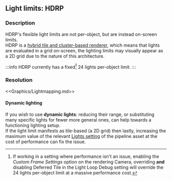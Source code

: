 ## Light limits: HDRP
### Description
HDRP's flexible light limits are not per-object, but are instead on-screen limits.  
HDRP is a [hybrid tile and cluster-based renderer](https://docs.unity3d.com/Packages/com.unity.render-pipelines.high-definition@latest/index.html?subfolder=/manual/HDRP-Features.html#lighting-architecture), which means that lights are evaluated in a grid on-screen, the lighting limits may visually appear as a 2D grid due to the nature of this architecture.  

:::info
HDRP currently has a fixed[^1] 24 lights per-object limit.
:::

### Resolution

<<Graphics/Lightmapping.md>>

#### Dynamic lighting
If you wish to use **dynamic lights**: reducing their range, or substituting many specific lights for fewer more general ones, can help towards a functioning lighting setup.  
If the light limit manifests as tile-based (a 2D grid) then lastly, increasing the maximum value of the relevant [Lights setting](https://docs.unity3d.com/Packages/com.unity.render-pipelines.high-definition@latest/index.html?subfolder=/manual/HDRP-Asset.html#lights) of the pipeline asset at the cost of performance can fix the issue.

[^1]: If working in a setting where performance isn't an issue, enabling the *Custom Frame Settings* option on the rendering Camera, overriding **and** disabling Deferred Tile in the Light Loop Debug setting will override the 24 lights per-object limit at a massive performance cost.